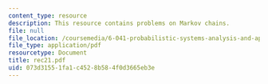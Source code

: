 ```yaml
---
content_type: resource
description: This resource contains problems on Markov chains.
file: null
file_location: /coursemedia/6-041-probabilistic-systems-analysis-and-applied-probability-spring-2006/073d31551fa1c4528b584f0d3665eb3e_rec21.pdf
file_type: application/pdf
resourcetype: Document
title: rec21.pdf
uid: 073d3155-1fa1-c452-8b58-4f0d3665eb3e
---
```

